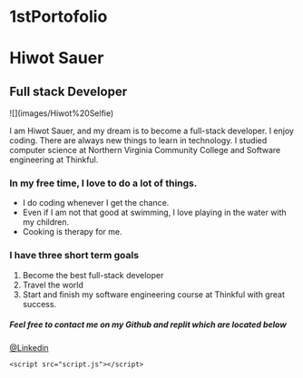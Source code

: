 # 1stPortofolio
<html>
  <head>
    <meta charset="utf-8">
    <meta name="viewport" content="width=device-width">
    <title>repl.it</title>
    <link href="style.css" rel="stylesheet" type="text/css" />
  </head>
    
  <body>
    <h1>Hiwot Sauer</h1>
    <h2>Full stack Developer</h2>
  ![](images/Hiwot%20Selfie)
    <p>I am Hiwot Sauer, and my dream is to become a full-stack developer. I enjoy coding. There are always new things to learn in technology. I studied computer science at Northern Virginia Community College and Software engineering at Thinkful. </p>
<h3>In my free time, I love to do a lot of things.</h3>
<ul>
  <li>I do coding whenever I get the chance.</li> 
  <li>Even if I am not that good at swimming, I love playing in the water with my children.</li>
  <li>Cooking is therapy for me.</li>
  </ul>
<h3>I have three short term goals</h3>
<ol>
    <li>Become the best full-stack developer</li>
    <li>Travel the world</li>
    <li> Start and finish my software engineering course at Thinkful with great success. </li>
  
  </ol>
  <h5>Feel free to contact me on my Github and replit which are 
    located below </h5>
    <a href="https://www.linkedin.com/in/hiwot-sauer-8a532020b/" target="_blank">@Linkedin</a>

    <script src="script.js"></script>
  </body>
</html>
